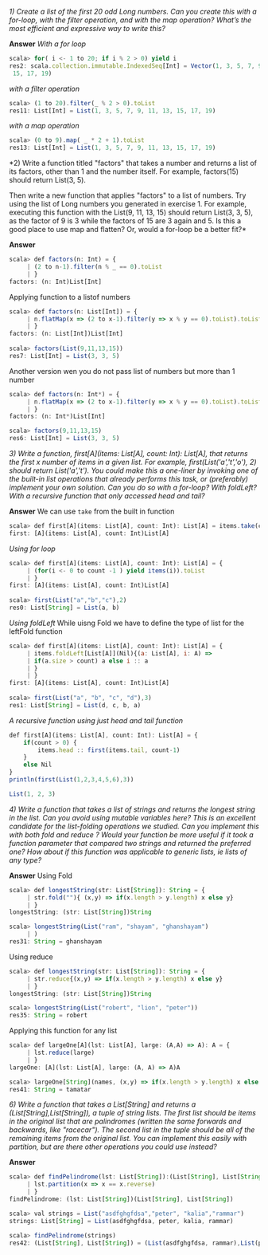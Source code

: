 *1) Create a list of the first 20 odd Long numbers. Can you create this with a for-loop, with the filter operation, and with the map operation? What’s the most efficient and expressive way to write this?*

**Answer**
*With a for loop*
```javascript
scala> for( i <- 1 to 20; if i % 2 > 0) yield i                                 
res2: scala.collection.immutable.IndexedSeq[Int] = Vector(1, 3, 5, 7, 9, 11, 13,
 15, 17, 19)
```
*with a filter operation*
```javascript
scala> (1 to 20).filter(_ % 2 > 0).toList                                       
res11: List[Int] = List(1, 3, 5, 7, 9, 11, 13, 15, 17, 19)                      
```
*with a map operation*
```javascript
scala> (0 to 9).map( _ * 2 + 1).toList                                          
res13: List[Int] = List(1, 3, 5, 7, 9, 11, 13, 15, 17, 19)                      
```
*2) Write a function titled "factors" that takes a number and returns a list of its factors, other than 1 and the number itself. For example, factors(15) should return List(3, 5).

Then write a new function that applies "factors" to a list of numbers. Try using the list of Long numbers you generated in exercise 1. For example, executing this function with the List(9, 11, 13, 15) should return List(3, 3, 5), as the factor of 9 is 3 while the factors of 15 are 3 again and 5. Is this a good place to use map and flatten? Or, would a for-loop be a better fit?*

**Answer**
```javascript
scala> def factors(n: Int) = {                                                  
     | (2 to n-1).filter(n % _ == 0).toList                                     
     | }                                                                        
factors: (n: Int)List[Int]                                                      
```
Applying function to a listof numbers
```javascript
scala> def factors(n: List[Int]) = {                                            
     | n.flatMap(x => (2 to x-1).filter(y => x % y == 0).toList).toList         
     | }                                                                        
factors: (n: List[Int])List[Int]                                                
                                                                                
scala> factors(List(9,11,13,15))                                                
res7: List[Int] = List(3, 3, 5)                                                 
```
Another version wen you do not pass list of numbers but more than 1 number 
```javascript
scala> def factors(n: Int*) = {                                                 
     | n.flatMap(x => (2 to x-1).filter(y => x % y == 0).toList).toList         
     | }                                                                        
factors: (n: Int*)List[Int] 

scala> factors(9,11,13,15)                                                      
res6: List[Int] = List(3, 3, 5)                                                 
```
*3) Write a function, first[A](items: List[A], count: Int): List[A], that returns the first x number of items in a given list. For example, first(List('a','t','o'), 2) should return List('a','t'). You could make this a one-liner by invoking one of the built-in list operations that already performs this task, or (preferably) implement your own solution. Can you do so with a for-loop? With foldLeft? With a recursive function that only accessed head and tail?*

**Answer**
We can use `take` from the built in function 
```javascript
scala> def first[A](items: List[A], count: Int): List[A] = items.take(count)    
first: [A](items: List[A], count: Int)List[A]                                   
```
*Using for loop*
```javascript
scala> def first[A](items: List[A], count: Int): List[A] = {                    
     | (for(i <- 0 to count -1 ) yield items(i)).toList                         
     | }                                                                        
first: [A](items: List[A], count: Int)List[A]                                   
                                                                                
scala> first(List("a","b","c"),2)                                               
res0: List[String] = List(a, b)                                                 
```
*Using foldLeft*
While uisng Fold we have to define the type of list for the leftFold function
```javascript
scala> def first[A](items: List[A], count: Int): List[A] = {                    
     | items.foldLeft[List[A]](Nil){(a: List[A], i: A) =>                       
     | if(a.size > count) a else i :: a                                         
     | }                                                                        
     | }                                                                        
first: [A](items: List[A], count: Int)List[A]                                   
                                                                                
scala> first(List("a", "b", "c", "d"),3)                                        
res1: List[String] = List(d, c, b, a)                                           
```
*A  recursive function using just head and tail function*
```javascript
def first[A](items: List[A], count: Int): List[A] = {
    if(count > 0) { 
        items.head :: first(items.tail, count-1)
    }
    else Nil
}
println(first(List(1,2,3,4,5,6),3))

List(1, 2, 3)
```
*4) Write a function that takes a list of strings and returns the longest string in the list. Can you avoid using mutable variables here? This is an excellent candidate for the list-folding operations we studied. Can you implement this with both fold and reduce ? Would your function be more useful if it took a function parameter that compared two strings and returned the preferred one? How about if this function was applicable to generic lists, ie lists of any type?*

**Answer**
Using Fold 
```javascript
scala> def longestString(str: List[String]): String = {
     | str.fold(""){ (x,y) => if(x.length > y.length) x else y}
     | }
longestString: (str: List[String])String

scala> longestString(List("ram", "shayam", "ghanshayam")
     | )
res31: String = ghanshayam
```
Using reduce
```javascript
scala> def longestString(str: List[String]): String = {
     | str.reduce{(x,y) => if(x.length > y.length) x else y}
     | }
longestString: (str: List[String])String

scala> longestString(List("robert", "lion", "peter"))
res35: String = robert
```
Applying this function for any list 
```javascript
scala> def largeOne[A](lst: List[A], large: (A,A) => A): A = {
     | lst.reduce(large)
     | }
largeOne: [A](lst: List[A], large: (A, A) => A)A

scala> largeOne[String](names, (x,y) => if(x.length > y.length) x else y)
res41: String = tamatar
```
*6) Write a function that takes a List[String] and returns a (List[String],List[String]), a tuple of string lists. The first list should be items in the original list that are palindromes (written the same forwards and backwards, like "racecar"). The second list in the tuple should be all of the remaining items from the original list. You can implement this easily with partition, but are there other operations you could use instead?*

**Answer**
```javascript
scala> def findPelindrome(lst: List[String]):(List[String], List[String]) = {
     | lst.partition(x => x == x.reverse)
     | }
findPelindrome: (lst: List[String])(List[String], List[String])

scala> val strings = List("asdfghgfdsa","peter", "kalia","rammar")
strings: List[String] = List(asdfghgfdsa, peter, kalia, rammar)

scala> findPelindrome(strings)
res42: (List[String], List[String]) = (List(asdfghgfdsa, rammar),List(peter, kalia))
```
